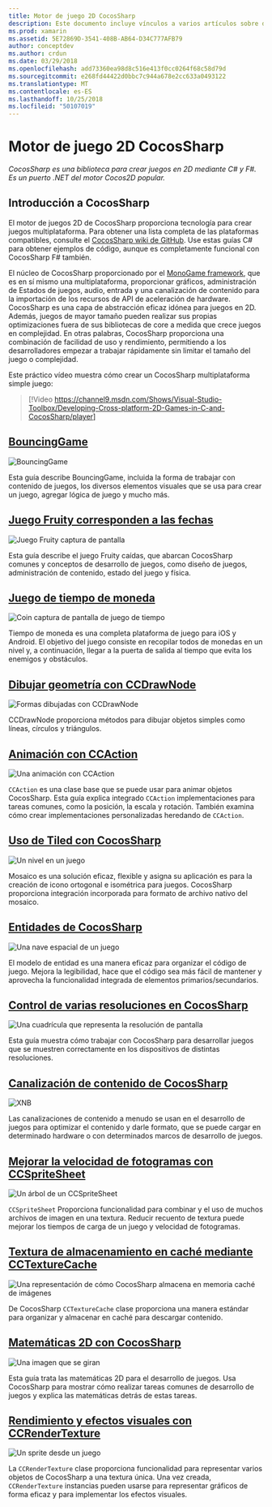 ```yaml
---
title: Motor de juego 2D CocosSharp
description: Este documento incluye vínculos a varios artículos sobre desarrollo de juegos con CocosSharp. Contenido vinculado describe las aplicaciones de ejemplo, dibujo, animación y mucho más.
ms.prod: xamarin
ms.assetid: 5E72869D-3541-408B-AB64-D34C777AFB79
author: conceptdev
ms.author: crdun
ms.date: 03/29/2018
ms.openlocfilehash: add73360ea98d8c516e413f0cc0264f68c58d79d
ms.sourcegitcommit: e268fd44422d0bbc7c944a678e2cc633a0493122
ms.translationtype: MT
ms.contentlocale: es-ES
ms.lasthandoff: 10/25/2018
ms.locfileid: "50107019"
---
```

# <a name="cocossharp-2d-game-engine"></a>Motor de juego 2D CocosSharp

_CocosSharp es una biblioteca para crear juegos en 2D mediante C# y F#. Es un puerto .NET del motor Cocos2D popular._

## <a name="introduction-to-cocossharp"></a>Introducción a CocosSharp

El motor de juegos 2D de CocosSharp proporciona tecnología para crear juegos multiplataforma. Para obtener una lista completa de las plataformas compatibles, consulte el [CocosSharp wiki de GitHub](https://github.com/mono/CocosSharp/wiki).
Use estas guías C# para obtener ejemplos de código, aunque es completamente funcional con CocosSharp F# también.

El núcleo de CocosSharp proporcionado por el [MonoGame framework](http://www.monogame.net/), que es en sí mismo una multiplataforma, proporcionar gráficos, administración de Estados de juegos, audio, entrada y una canalización de contenido para la importación de los recursos de API de aceleración de hardware.
CocosSharp es una capa de abstracción eficaz idónea para juegos en 2D.
Además, juegos de mayor tamaño pueden realizar sus propias optimizaciones fuera de sus bibliotecas de core a medida que crece juegos en complejidad. En otras palabras, CocosSharp proporciona una combinación de facilidad de uso y rendimiento, permitiendo a los desarrolladores empezar a trabajar rápidamente sin limitar el tamaño del juego o complejidad.

Este práctico vídeo muestra cómo crear un CocosSharp multiplataforma simple juego:

> [!Video https://channel9.msdn.com/Shows/Visual-Studio-Toolbox/Developing-Cross-platform-2D-Games-in-C-and-CocosSharp/player]

## <a name="bouncinggamegraphics-gamescocossharpbouncing-gamemd"></a>[BouncingGame](~/graphics-games/cocossharp/bouncing-game.md)

![BouncingGame](images/bouncing-game.png "BouncingGame")

Esta guía describe BouncingGame, incluida la forma de trabajar con contenido de juegos, los diversos elementos visuales que se usa para crear un juego, agregar lógica de juego y mucho más.

## <a name="fruity-falls-gamegraphics-gamescocossharpfruity-fallsmd"></a>[Juego Fruity corresponden a las fechas](~/graphics-games/cocossharp/fruity-falls.md)

![Juego Fruity captura de pantalla](images/fruity-falls.png "del juego Fruity captura de pantalla")

Esta guía describe el juego Fruity caídas, que abarcan CocosSharp comunes y conceptos de desarrollo de juegos, como diseño de juegos, administración de contenido, estado del juego y física.  

## <a name="coin-time-gamegraphics-gamescocossharpcointimemd"></a>[Juego de tiempo de moneda](~/graphics-games/cocossharp/cointime.md)

![Coin captura de pantalla de juego de tiempo](images/cointime.png "captura de pantalla de juego de tiempo de moneda")

Tiempo de moneda es una completa plataforma de juego para iOS y Android. El objetivo del juego consiste en recopilar todos de monedas en un nivel y, a continuación, llegar a la puerta de salida al tiempo que evita los enemigos y obstáculos.

## <a name="drawing-geometry-with-ccdrawnodegraphics-gamescocossharpccdrawnodemd"></a>[Dibujar geometría con CCDrawNode](~/graphics-games/cocossharp/ccdrawnode.md)

![Formas dibujadas con CCDrawNode](images/ccdrawnode.png "formas dibujadas con CCDrawNode")

CCDrawNode proporciona métodos para dibujar objetos simples como líneas, círculos y triángulos.

## <a name="animating-with-ccactiongraphics-gamescocossharpccactionmd"></a>[Animación con CCAction](~/graphics-games/cocossharp/ccaction.md)

![Una animación con CCAction](images/ccaction.png "CCAction una animación")

`CCAction` es una clase base que se puede usar para animar objetos CocosSharp. Esta guía explica integrado `CCAction` implementaciones para tareas comunes, como la posición, la escala y rotación. También examina cómo crear implementaciones personalizadas heredando de `CCAction`.

## <a name="using-tiled-with-cocossharpgraphics-gamescocossharptiledmd"></a>[Uso de Tiled con CocosSharp](~/graphics-games/cocossharp/tiled.md)

![Un nivel en un juego](images/tiled.png "un nivel en un juego")

Mosaico es una solución eficaz, flexible y asigna su aplicación es para la creación de icono ortogonal e isométrica para juegos. CocosSharp proporciona integración incorporada para formato de archivo nativo del mosaico.

## <a name="entities-in-cocossharpgraphics-gamescocossharpentitiesmd"></a>[Entidades de CocosSharp](~/graphics-games/cocossharp/entities.md)

![Una nave espacial de un juego](images/entities.png "una nave espacial de un juego")

El modelo de entidad es una manera eficaz para organizar el código de juego. Mejora la legibilidad, hace que el código sea más fácil de mantener y aprovecha la funcionalidad integrada de elementos primarios/secundarios.

## <a name="handling-multiple-resolutions-in-cocossharpgraphics-gamescocossharpresolutionsmd"></a>[Control de varias resoluciones en CocosSharp](~/graphics-games/cocossharp/resolutions.md)

![Una cuadrícula que representa la resolución de pantalla](images/resolutions.png "una cuadrícula que representa la resolución de pantalla")

Esta guía muestra cómo trabajar con CocosSharp para desarrollar juegos que se muestren correctamente en los dispositivos de distintas resoluciones.

## <a name="cocossharp-content-pipelinegraphics-gamescocossharpcontent-pipelineindexmd"></a>[Canalización de contenido de CocosSharp](~/graphics-games/cocossharp/content-pipeline/index.md)

![XNB](images/content-pipeline.png "XNB")

Las canalizaciones de contenido a menudo se usan en el desarrollo de juegos para optimizar el contenido y darle formato, que se puede cargar en determinado hardware o con determinados marcos de desarrollo de juegos.

## <a name="improving-frame-rate-with-ccspritesheetgraphics-gamescocossharpccspritesheetmd"></a>[Mejorar la velocidad de fotogramas con CCSpriteSheet](~/graphics-games/cocossharp/ccspritesheet.md)

![Un árbol de un CCSpriteSheet](images/ccspritesheet.png "un árbol desde un CCSpriteSheet")

`CCSpriteSheet` Proporciona funcionalidad para combinar y el uso de muchos archivos de imagen en una textura. Reducir recuento de textura puede mejorar los tiempos de carga de un juego y velocidad de fotogramas.

## <a name="texture-caching-using-cctexturecachegraphics-gamescocossharptexture-cachemd"></a>[Textura de almacenamiento en caché mediante CCTextureCache](~/graphics-games/cocossharp/texture-cache.md)

![Una representación de cómo CocosSharp almacena en memoria caché de imágenes](images/texture-cache.png "una representación de cómo CocosSharp almacena en memoria caché de imágenes")

De CocosSharp `CCTextureCache` clase proporciona una manera estándar para organizar y almacenar en caché para descargar contenido. 

## <a name="2d-math-with-cocossharpgraphics-gamescocossharpmathmd"></a>[Matemáticas 2D con CocosSharp](~/graphics-games/cocossharp/math.md)

![Una imagen que se giran](images/math.png "una imagen que se va a girar")

Esta guía trata las matemáticas 2D para el desarrollo de juegos. Usa CocosSharp para mostrar cómo realizar tareas comunes de desarrollo de juegos y explica las matemáticas detrás de estas tareas.

## <a name="performance-and-visual-effects-with-ccrendertexturegraphics-gamescocossharpccrendertexturemd"></a>[Rendimiento y efectos visuales con CCRenderTexture](~/graphics-games/cocossharp/ccrendertexture.md)

![Un sprite desde un juego](images/ccrendertexture.png "un sprite desde un juego")

La `CCRenderTexture` clase proporciona funcionalidad para representar varios objetos de CocosSharp a una textura única. Una vez creada, `CCRenderTexture` instancias pueden usarse para representar gráficos de forma eficaz y para implementar los efectos visuales.
